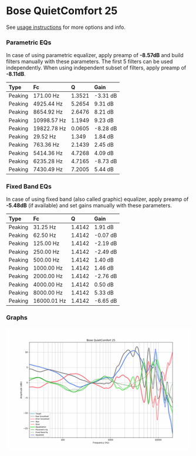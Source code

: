 # Bose QuietComfort 25
See [usage instructions](https://github.com/jaakkopasanen/AutoEq#usage) for more options and info.

### Parametric EQs
In case of using parametric equalizer, apply preamp of **-8.57dB** and build filters manually
with these parameters. The first 5 filters can be used independently.
When using independent subset of filters, apply preamp of **-8.11dB**.

| Type    | Fc          |      Q | Gain     |
|:--------|:------------|:-------|:---------|
| Peaking | 171.00 Hz   | 1.3521 | -3.31 dB |
| Peaking | 4925.44 Hz  | 5.2654 | 9.31 dB  |
| Peaking | 8654.92 Hz  | 2.6476 | 8.21 dB  |
| Peaking | 10998.57 Hz | 1.1949 | 9.23 dB  |
| Peaking | 19822.78 Hz | 0.0605 | -8.28 dB |
| Peaking | 29.52 Hz    | 1.349  | 1.84 dB  |
| Peaking | 763.36 Hz   | 2.1439 | 2.45 dB  |
| Peaking | 5414.36 Hz  | 4.7268 | 4.09 dB  |
| Peaking | 6235.28 Hz  | 4.7165 | -8.73 dB |
| Peaking | 7430.49 Hz  | 7.2005 | 5.44 dB  |

### Fixed Band EQs
In case of using fixed band (also called graphic) equalizer, apply preamp of **-5.48dB**
(if available) and set gains manually with these parameters.

| Type    | Fc          |      Q | Gain     |
|:--------|:------------|:-------|:---------|
| Peaking | 31.25 Hz    | 1.4142 | 1.91 dB  |
| Peaking | 62.50 Hz    | 1.4142 | -0.07 dB |
| Peaking | 125.00 Hz   | 1.4142 | -2.19 dB |
| Peaking | 250.00 Hz   | 1.4142 | -2.49 dB |
| Peaking | 500.00 Hz   | 1.4142 | 1.40 dB  |
| Peaking | 1000.00 Hz  | 1.4142 | 1.46 dB  |
| Peaking | 2000.00 Hz  | 1.4142 | -2.76 dB |
| Peaking | 4000.00 Hz  | 1.4142 | 0.50 dB  |
| Peaking | 8000.00 Hz  | 1.4142 | 5.33 dB  |
| Peaking | 16000.01 Hz | 1.4142 | -6.65 dB |

### Graphs
![](./Bose%20QuietComfort%2025.png)